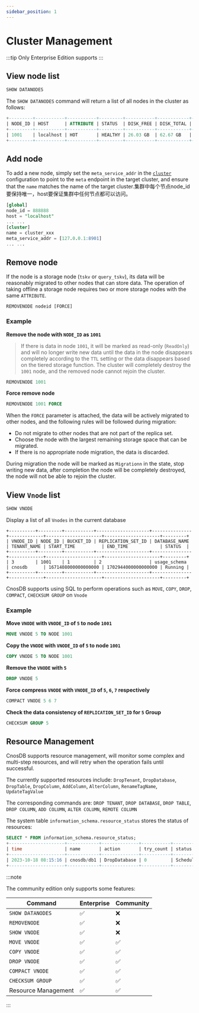 ```yaml
---
sidebar_position: 1
---
```


# Cluster Management

:::tip
Only Enterprise Edition supports
:::

## View node list

```sql
SHOW DATANODES
```

The `SHOW DATANODES` command will return a list of all nodes in the cluster as follows:

```sql
+---------+-----------+-----------+---------+-----------+------------+---------------------+
| NODE_ID | HOST      | ATTRIBUTE | STATUS  | DISK_FREE | DISK_TOTAL | LAST_UPDATED_TIME   |
+---------+-----------+-----------+---------+-----------+------------+---------------------+
| 1001    | localhost | HOT       | HEALTHY | 26.03 GB  | 62.67 GB   | 2023-12-26 09:15:29 |
+---------+-----------+-----------+---------+-----------+------------+---------------------+
```

## Add node

To add a new node, simply set the `meta_service_addr` in the [`cluster`](../reference/config#cluster) configuration to point to the `meta` endpoint in the target cluster, and ensure that the `name` matches the name of the target cluster.集群中每个节点node_id要保持唯一，host要保证集群中任何节点都可以访问。

```sql
[global]
node_id = 888888
host = "localhost"
... ...
[cluster]
name = cluster_xxx
meta_service_addr = [127.0.0.1:8901]
... ...
```

## Remove node

If the node is a storage node (`tskv` or `query_tskv`), its data will be reasonably migrated to other nodes that can store data. The operation of taking offline a storage node requires two or more storage nodes with the same `ATTRIBUTE`.

```
REMOVENODE nodeid [FORCE]
```

### Example

**Remove the node with `NODE_ID` as `1001`**

> If there is data in node `1001`, it will be marked as read-only (`ReadOnly`) and will no longer write new data until the data in the node disappears completely according to the `TTL` setting or the data disappears based on the tiered storage function. The cluster will completely destroy the `1001` node, and the removed node cannot rejoin the cluster.

```sql
REMOVENODE 1001
```

**Force remove node**

```sql
REMOVENODE 1001 FORCE
```

When the `FORCE` parameter is attached, the data will be actively migrated to other nodes, and the following rules will be followed during migration:

- Do not migrate to other nodes that are not part of the replica set.
- Choose the node with the largest remaining storage space that can be migrated.
- If there is no appropriate node migration, the data is discarded.

During migration the node will be marked as `Migrationn` in the state, stop writing new data, after completion the node will be completely destroyed, the node will not be able to rejoin the cluster.

## View `Vnode` list

```sql
SHOW VNODE
```

Display a list of all `Vnodes` in the current database

```shell
+----------+---------+-----------+--------------------+---------------+-------------+---------------------+---------------------+---------+
| VNODE_ID | NODE_ID | BUCKET_ID | REPLICATION_SET_ID | DATABASE_NAME | TENANT_NAME | START_TIME          | END_TIME            | STATUS  |
+----------+---------+-----------+--------------------+---------------+-------------+---------------------+---------------------+---------+
| 3        | 1001    | 1         | 2                  | usage_schema  | cnosdb      | 1671408000000000000 | 1702944000000000000 | Running |
+----------+---------+-----------+--------------------+---------------+-------------+---------------------+---------------------+---------+
```

CnosDB supports using SQL to perform operations such as `MOVE`, `COPY`, `DROP`, `COMPACT`, `CHECKSUM GROUP` on `Vnode`

### Example

**Move `VNODE` with `VNODE_ID` of `5` to node `1001`**

```sql
MOVE VNODE 5 TO NODE 1001
```

**Copy the `VNODE` with `VNODE_ID` of `5` to node `1001`**

```sql
COPY VNODE 5 TO NODE 1001
```

**Remove the `VNODE` with `5`**

```sql
DROP VNODE 5
```

**Force compress `VNODE` with `VNODE_ID` of `5`, `6`, `7` respectively**

```sql
COMPACT VNODE 5 6 7
```

**Check the data consistency of `REPLICATION_SET_ID` for `5` Group**

```sql
CHECKSUM GROUP 5
```

## Resource Management

CnosDB supports resource management, will monitor some complex and multi-step resources, and will retry when the operation fails until successful.

The currently supported resources include: `DropTenant`, `DropDatabase`, `DropTable`, `DropColumn`, `AddColumn`, `AlterColumn`, `RenameTagName`, `UpdateTagValue`

The corresponding commands are: `DROP TENANT`, `DROP DATABASE`, `DROP TABLE`, `DROP COLUMN`, `ADD COLUMN`, `ALTER COLUMN`, `REMOTE COLUMN`

The system table `information_schema.resource_status` stores the status of resources:

```sql
SELECT * FROM information_schema.resource_status;
+---------------------+------------+--------------+-----------+----------+---------+
| time                | name       | action       | try_count | status   | comment |
+---------------------+------------+--------------+-----------+----------+---------+
| 2023-10-18 08:15:16 | cnosdb/db1 | DropDatabase | 0         | Schedule |         |
+---------------------+------------+--------------+-----------+----------+---------+
```

:::note

The community edition only supports some features:

| Command             | Enterprise | Community |
| ------------------- | ---------- | --------- |
| `SHOW DATANODES`    | ✅          | ❌         |
| `REMOVENODE`        | ✅          | ❌         |
| `SHOW VNODE`        | ✅          | ❌         |
| `MOVE VNODE`        | ✅          | ✅         |
| `COPY VNODE`        | ✅          | ✅         |
| `DROP VNODE`        | ✅          | ✅         |
| `COMPACT VNODE`     | ✅          | ✅         |
| `CHECKSUM GROUP`    | ✅          | ✅         |
| Resource Management | ✅          | ✅         |

:::
